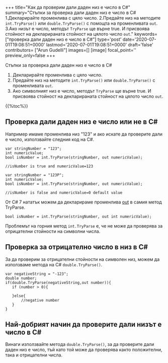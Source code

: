 +++
title="Как да проверим дали даден низ е число в C#"
summary="Стъпки за проверка дали даден низ е число в C# 1.Декларирайте променлива с цяло число. 2.Предайте низ на методите `int.TryParse()` или `double.TryParse()` с помощта на променливата `out`. 3.Ако низът е число, методът `TryParse` ще върне true. И присвоява стойност на декларираната стойност на цялото число `out`."
keywords=["проверка дали даден низ е число в C#"]
type='post'
date='2020-07-01T19:08:51+0000'
lastmod='2020-07-01T19:08:51+0000'
draft='false'
contributors= ["Arun Gudelli"]
images=[]
[image]
focal_point=''
preview_only=false
+++

Стъпки за проверка дали даден низ е число в C#

1. Декларирайте променлива с цяло число.
2. Предайте низ на методите `int.TryParse()` или `double.TryParse()` с променливата `out`.
3. Ако символният низ е число, методът `TryParse` ще върне true. И присвоява стойност на декларираната стойност на цялото число `out`.

{{%toc%}}

## Проверка дали даден низ е число или не в C# 

Например имаме променлива низ "123" и ако искате да проверите дали е число, използвайте следния код на C#.

```
var stringNumber = "123";
int numericValue;
bool isNumber = int.TryParse(stringNumber, out numericValue);

//isNumber is true and numericValue=123

var stringNumber = "123P";
int numericValue;
bool isNumber = int.TryParse(stringNumber, out numericValue);

//isNumber is false and numericValue=0 default value

```

От C# 7 нататък можем да декларираме променлива [out](https://www.arungudelli.com/tutorial/c-sharp/difference-between-ref-and-out-parameters-in-c-sharp/) в самия метод TryParse.

```
bool isNumber = int.TryParse(stringNumber, out int numericValue);

```

Проблемът на горния метод `int.TryParse` е, че не може да проверява за отрицателни стойности на символни числа.

## Проверка за отрицателно число в низ в C# 

За да проверим за отрицателни стойности на символен низ, можем да използваме метода на C# `double.TryParse()`.

```
var negativeString = "-123";
double number;
if(double.TryParse(negativeString,out number)){
   if (number > 0){

   }else{
       //negative number 
   }   
}
```

## Най-добрият начин да проверите дали низът е число в C# 

Винаги използвайте метода `double.TryParse()`, за да проверите дали даден низ е число, тъй като той може да проверява както положителни, така и отрицателни числа.